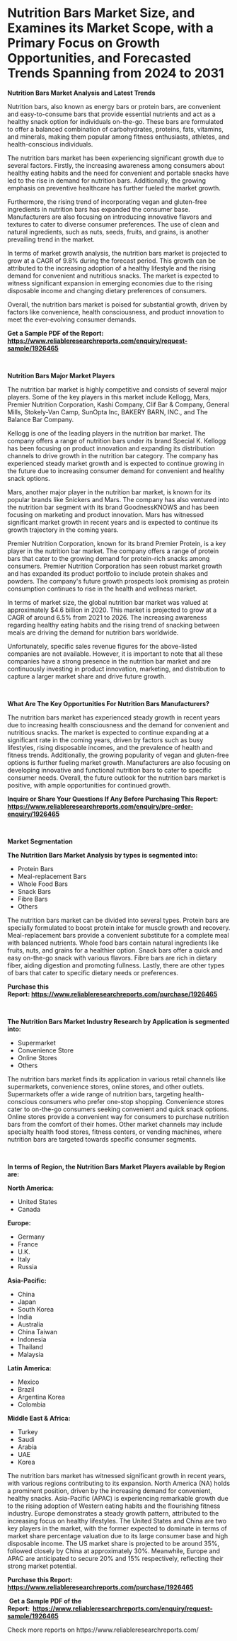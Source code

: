 <p><h1>Nutrition Bars Market Size, and Examines its Market Scope, with a Primary Focus on Growth Opportunities, and Forecasted Trends Spanning from 2024 to 2031</h1></p><p><strong>Nutrition Bars Market Analysis and Latest Trends</strong></p>
<p><p>Nutrition bars, also known as energy bars or protein bars, are convenient and easy-to-consume bars that provide essential nutrients and act as a healthy snack option for individuals on-the-go. These bars are formulated to offer a balanced combination of carbohydrates, proteins, fats, vitamins, and minerals, making them popular among fitness enthusiasts, athletes, and health-conscious individuals.</p><p>The nutrition bars market has been experiencing significant growth due to several factors. Firstly, the increasing awareness among consumers about healthy eating habits and the need for convenient and portable snacks have led to the rise in demand for nutrition bars. Additionally, the growing emphasis on preventive healthcare has further fueled the market growth.</p><p>Furthermore, the rising trend of incorporating vegan and gluten-free ingredients in nutrition bars has expanded the consumer base. Manufacturers are also focusing on introducing innovative flavors and textures to cater to diverse consumer preferences. The use of clean and natural ingredients, such as nuts, seeds, fruits, and grains, is another prevailing trend in the market.</p><p>In terms of market growth analysis, the nutrition bars market is projected to grow at a CAGR of 9.8% during the forecast period. This growth can be attributed to the increasing adoption of a healthy lifestyle and the rising demand for convenient and nutritious snacks. The market is expected to witness significant expansion in emerging economies due to the rising disposable income and changing dietary preferences of consumers.</p><p>Overall, the nutrition bars market is poised for substantial growth, driven by factors like convenience, health consciousness, and product innovation to meet the ever-evolving consumer demands.</p></p>
<p><strong>Get a Sample PDF of the Report:&nbsp; <a href="https://www.reliableresearchreports.com/enquiry/request-sample/1926465">https://www.reliableresearchreports.com/enquiry/request-sample/1926465</a></strong></p>
<p>&nbsp;</p>
<p><strong>Nutrition Bars Major Market Players</strong></p>
<p><p>The nutrition bar market is highly competitive and consists of several major players. Some of the key players in this market include Kellogg, Mars, Premier Nutrition Corporation, Kashi Company, Clif Bar & Company, General Mills, Stokely-Van Camp, SunOpta Inc, BAKERY BARN, INC., and The Balance Bar Company. </p><p>Kellogg is one of the leading players in the nutrition bar market. The company offers a range of nutrition bars under its brand Special K. Kellogg has been focusing on product innovation and expanding its distribution channels to drive growth in the nutrition bar category. The company has experienced steady market growth and is expected to continue growing in the future due to increasing consumer demand for convenient and healthy snack options.</p><p>Mars, another major player in the nutrition bar market, is known for its popular brands like Snickers and Mars. The company has also ventured into the nutrition bar segment with its brand GoodnessKNOWS and has been focusing on marketing and product innovation. Mars has witnessed significant market growth in recent years and is expected to continue its growth trajectory in the coming years.</p><p>Premier Nutrition Corporation, known for its brand Premier Protein, is a key player in the nutrition bar market. The company offers a range of protein bars that cater to the growing demand for protein-rich snacks among consumers. Premier Nutrition Corporation has seen robust market growth and has expanded its product portfolio to include protein shakes and powders. The company's future growth prospects look promising as protein consumption continues to rise in the health and wellness market.</p><p>In terms of market size, the global nutrition bar market was valued at approximately $4.6 billion in 2020. This market is projected to grow at a CAGR of around 6.5% from 2021 to 2026. The increasing awareness regarding healthy eating habits and the rising trend of snacking between meals are driving the demand for nutrition bars worldwide.</p><p>Unfortunately, specific sales revenue figures for the above-listed companies are not available. However, it is important to note that all these companies have a strong presence in the nutrition bar market and are continuously investing in product innovation, marketing, and distribution to capture a larger market share and drive future growth.</p></p>
<p>&nbsp;</p>
<p><strong>What Are The Key Opportunities For Nutrition Bars Manufacturers?</strong></p>
<p><p>The nutrition bars market has experienced steady growth in recent years due to increasing health consciousness and the demand for convenient and nutritious snacks. The market is expected to continue expanding at a significant rate in the coming years, driven by factors such as busy lifestyles, rising disposable incomes, and the prevalence of health and fitness trends. Additionally, the growing popularity of vegan and gluten-free options is further fueling market growth. Manufacturers are also focusing on developing innovative and functional nutrition bars to cater to specific consumer needs. Overall, the future outlook for the nutrition bars market is positive, with ample opportunities for continued growth.</p></p>
<p><strong>Inquire or Share Your Questions If Any Before Purchasing This Report: <a href="https://www.reliableresearchreports.com/enquiry/pre-order-enquiry/1926465">https://www.reliableresearchreports.com/enquiry/pre-order-enquiry/1926465</a></strong></p>
<p>&nbsp;</p>
<p><strong>Market Segmentation</strong></p>
<p><strong>The Nutrition Bars Market Analysis by types is segmented into:</strong></p>
<p><ul><li>Protein Bars</li><li>Meal-replacement Bars</li><li>Whole Food Bars</li><li>Snack Bars</li><li>Fibre Bars</li><li>Others</li></ul></p>
<p><p>The nutrition bars market can be divided into several types. Protein bars are specially formulated to boost protein intake for muscle growth and recovery. Meal-replacement bars provide a convenient substitute for a complete meal with balanced nutrients. Whole food bars contain natural ingredients like fruits, nuts, and grains for a healthier option. Snack bars offer a quick and easy on-the-go snack with various flavors. Fibre bars are rich in dietary fiber, aiding digestion and promoting fullness. Lastly, there are other types of bars that cater to specific dietary needs or preferences.</p></p>
<p><strong>Purchase this Report:&nbsp;<a href="https://www.reliableresearchreports.com/purchase/1926465">https://www.reliableresearchreports.com/purchase/1926465</a></strong></p>
<p>&nbsp;</p>
<p><strong>The Nutrition Bars Market Industry Research by Application is segmented into:</strong></p>
<p><ul><li>Supermarket</li><li>Convenience Store</li><li>Online Stores</li><li>Others</li></ul></p>
<p><p>The nutrition bars market finds its application in various retail channels like supermarkets, convenience stores, online stores, and other outlets. Supermarkets offer a wide range of nutrition bars, targeting health-conscious consumers who prefer one-stop shopping. Convenience stores cater to on-the-go consumers seeking convenient and quick snack options. Online stores provide a convenient way for consumers to purchase nutrition bars from the comfort of their homes. Other market channels may include specialty health food stores, fitness centers, or vending machines, where nutrition bars are targeted towards specific consumer segments.</p></p>
<p>&nbsp;</p>
<p><strong>In terms of Region, the Nutrition Bars Market Players available by Region are:</strong></p>
<p>
    <p> <strong> North America: </strong>
        <ul>
            <li>United States</li>
            <li>Canada</li>
        </ul>
        </p> 
    <p> <strong> Europe: </strong>
        <ul>
            <li>Germany</li>
            <li>France</li>
            <li>U.K.</li>
            <li>Italy</li>
            <li>Russia</li>
        </ul>
        </p> 
    <p> <strong> Asia-Pacific: </strong>
        <ul>
            <li>China</li>
            <li>Japan</li>
            <li>South Korea</li>
            <li>India</li>
            <li>Australia</li>
            <li>China Taiwan</li>
            <li>Indonesia</li>
            <li>Thailand</li>
            <li>Malaysia</li>
        </ul>
        </p> 
    <p> <strong> Latin America: </strong>
        <ul>
            <li>Mexico</li>
            <li>Brazil</li>
            <li>Argentina Korea</li>
            <li>Colombia</li>
        </ul>
        </p> 
    <p> <strong> Middle East & Africa: </strong>
        <ul>
            <li>Turkey</li>
            <li>Saudi</li>
            <li>Arabia</li>
            <li>UAE</li>
            <li>Korea</li>
        </ul>
    </p>
    </p>
<p><p>The nutrition bars market has witnessed significant growth in recent years, with various regions contributing to its expansion. North America (NA) holds a prominent position, driven by the increasing demand for convenient, healthy snacks. Asia-Pacific (APAC) is experiencing remarkable growth due to the rising adoption of Western eating habits and the flourishing fitness industry. Europe demonstrates a steady growth pattern, attributed to the increasing focus on healthy lifestyles. The United States and China are two key players in the market, with the former expected to dominate in terms of market share percentage valuation due to its large consumer base and high disposable income. The US market share is projected to be around 35%, followed closely by China at approximately 30%. Meanwhile, Europe and APAC are anticipated to secure 20% and 15% respectively, reflecting their strong market potential.</p></p>
<p><strong>Purchase this Report: <a href="https://www.reliableresearchreports.com/purchase/1926465">https://www.reliableresearchreports.com/purchase/1926465</a></strong></p>
<p>&nbsp;<strong>Get a Sample PDF of the Report:&nbsp;&nbsp;<a href="https://www.reliableresearchreports.com/enquiry/request-sample/1926465">https://www.reliableresearchreports.com/enquiry/request-sample/1926465</a></strong></p>
<p><strong></strong></p>
<p>Check more reports on https://www.reliableresearchreports.com/</p>